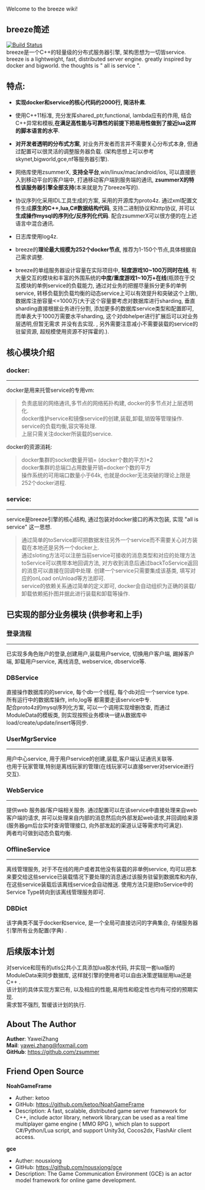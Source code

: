 Welcome to the breeze wiki!
## breeze简述  
[![Build Status](https://travis-ci.org/zsummer/breeze.svg?branch=master)](https://travis-ci.org/zsummer/breeze)  
breeze是一个C++的轻量级的分布式服务器引擎, 架构思想为一切皆service.   
breeze is a lightweight, fast, distributed server engine. greatly inspired by docker and bigworld.  the thoughts is " all is service ".   
  
  
## 特点:    
  
- **实现docker和service的核心代码约2000行, 简洁朴素**.  
  
- 使用C++11标准, 充分发挥shared_ptr,functional, lambda应有的作用, 结合C++异常和模板,**在满足高性能与可靠性的前提下把易用性做到了接近lua这样的脚本语言的水平**.  
  
- **对开发者透明的分布式方案**, 对业务开发者而言并不需要关心分布式本身, 但通过配置可以很灵活的调整服务器负载. (架构思想上可以参考skynet,bigworld,gce,nf等服务器引擎).   
  
- 网络库使用zsummerX, **支持全平台**,win/linux/mac/android/ios, 可以直接嵌入到移动平台的客户端中, 打通移动客户端到服务端的通讯, **zsummerX的特性该服务器引擎全部支持**(本来就是为了breeze写的).  
  
- 协议序列化采用IDL工具生成的方案, 采用的开源库为proto4z. 通过xml配置文件生成**原生的C++,lua,C#数据结构代码**,  支持二进制协议和http协议, 并可以**生成操作mysql的序列化/反序列化代码**. 配合zsummerX可以很方便的在上述语言中混合通讯.  
  
- 日志库使用log4z.  
  
- breeze的**理论最大规模为252个docker节点**, 推荐为1-150个节点,具体根据自己需求调整.  
  
- breeze的单组服务器设计容量在实际项目中, **轻度游戏10~100万同时在线**, 有大量交互的模块和丰富的外围系统的**中度/重度游戏1~10万+在线**(瓶颈在于交互模块的单例service的负载能力, 通过对业务的把握尽量拆分更多的单例service, 转移负载到负载均衡的动态service上可以有效提升和突破这个上限), 数据库注册容量<=1000万(大于这个容量要考虑对数据库进行sharding, 垂直sharding直接根据业务进行分割, 添加更多的数据库service类型和配置即可, 而单表大于1000万需要水平sharding, 这个对dbhelper进行扩展后可以对业务层透明,但暂无需求 并没有去实现. , 另外需要注意减小不需要装载的service的驻留资源, 超规模使用资源不好挥霍的.).  
  




## 核心模块介绍   
### docker:

---  

docker是用来托管service的专用vm:  
> 负责底层的网络通讯,多节点的网络拓扑构建, docker的多节点对上层透明化.  
> docker维护service和镜像service的创建,装载,卸载,销毁等管理操作.  
> service的负载均衡,容灾等处理.  
> 上层只需关注docker所装载的service.   
  
docker的资源消耗:  
> docker集群的socket数量开销= (docker个数的平方)*2  
> docker集群的总端口占用数量开销=docker个数的平方  
> 操作系统的可用端口数量小于64k, 也就是docker无法突破的理论上限是252个docker进程.  
  
  
### service:  
--- 
service是breeze引擎的核心结构, 通过包装对docker接口的再次包装, 实现 "all is service" 这一思想.  
> 通过简单的toService即可把数据发往另外一个service而不需要关心对方装载在本地还是另外一个docker上.  
> 通过sloting方法可以注册当前service可接收的消息类型和对应的处理方法
> toService可以携带本地回调方法, 对方收到消息后通过backToService返回的消息可以直接在回调中处理. 
> 创建一个service只需要集成该基类, 填写对应的onLoad onUnload等方法即可.  
> service的依赖关系通过简单的定义即可, docker会自动组织为正确的装载/卸载依赖拓扑图并据此进行装载和卸载等操作.  
  
  
## 已实现的部分业务模块 (供参考和上手)  
### 登录流程  
--- 
已实现多角色账户的登录,创建用户,装载用户service, 切换用户客户端, 踢掉客户端, 卸载用户service, 离线消息, webservice, dbservice等.  

### DBService  
直接操作数据库的的service, 每个db一个线程, 每个db对应一个service type.  
所有运行中的数据库操作, info,log等 都需要走该service中专.  
配合proto4z的mysql序列化方案, 可以一个调用实现增删改查,  而通过ModuleData的模板类, 则实现按照业务模块一键从数据库中load/create/update/insert等同步.  

### UserMgrService  
--- 
用户中心service, 用于用户service的创建,装载,客户端认证通讯关联等.  
也用于玩家管理,特别是离线玩家的管理(在线玩家可以直接server对service进行交互). 
  
### WebService  
---  
提供web 服务器/客户端相关服务. 
通过配置可以在该service中直接处理来自web客户端的请求, 并可以处理来自内部的消息然后向外部发起web请求,并回调给来源(服务器gm后台实时查询管理接口, 向外部发起的渠道认证等需求均可满足).  
两者均可做到动态负载均衡.  
  
### OfflineService  
---  
离线管理服务, 对于不在线的用户或者其他没有装载的非单例service, 均可以把本来要交给这些service已装载情况下要处理的消息通过该服务驻留到数据库和内存, 在这些service装载后该离线service会自动推送.  使用方法只是把toService中的Service Type转向到该离线管理服务即可.  
 
### DBDict  
该字典类不属于docker和service, 是一个全局可直接访问的字典集合, 存储服务器引擎所有业务配置(字典)  .


## 后续版本计划  
  对service和现有的utls公共小工具添加lua胶水代码, 并实现一套lua版的ModuleData来同步数据库, 这样就引擎的使用者可以自由决策逻辑层用lua还是C++ .   
  该计划的具体实现方案已有, 以及相应的性能,易用性和稳定性也均有可控的预期实现.  
  需求暂不强烈, 暂缓该计划的执行.  

## About The Author  
**Auther**: YaweiZhang  
**Mail**: yawei.zhang@foxmail.com  
**GitHub**: https://github.com/zsummer  
  
  
## Friend Open Source  
**NoahGameFrame**  
-  Auther: ketoo  
-  GitHub: https://github.com/ketoo/NoahGameFrame  
-  Description: A fast, scalable, distributed game server framework for C++, include actor library, network library,can be used as a real time multiplayer game engine ( MMO RPG ), which plan to support C#/Python/Lua script, and support Unity3d, Cocos2dx, FlashAir client access.  
   
**gce**  
-  Auther: nousxiong  
-  GitHub: https://github.com/nousxiong/gce  
-  Description: The Game Communication Environment (GCE) is an actor model framework for online game development.  

